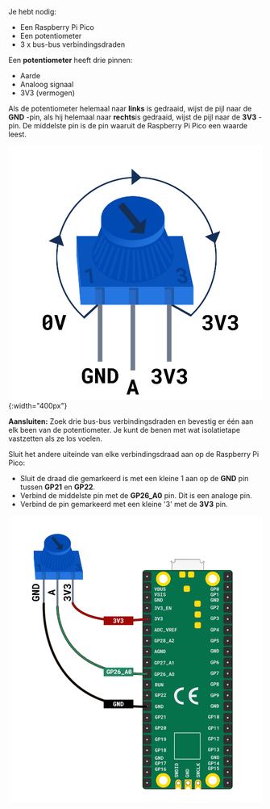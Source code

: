 Je hebt nodig:

+ Een Raspberry Pi Pico
+ Een potentiometer
+ 3 x bus-bus verbindingsdraden

Een **potentiometer** heeft drie pinnen:
- Aarde
- Analoog signaal
- 3V3 (vermogen)

Als de potentiometer helemaal naar **links** is gedraaid, wijst de pijl naar de **GND** -pin, als hij helemaal naar **rechts**is gedraaid, wijst de pijl naar de **3V3** -pin. De middelste pin is de pin waaruit de Raspberry Pi Pico een waarde leest.

![Een illustratie van een potentiometer.](images/potentiometer-illustration.png){:width="400px"}

**Aansluiten:** Zoek drie bus-bus verbindingsdraden en bevestig er één aan elk been van de potentiometer. Je kunt de benen met wat isolatietape vastzetten als ze los voelen.

Sluit het andere uiteinde van elke verbindingsdraad aan op de Raspberry Pi Pico:

+ Sluit de draad die gemarkeerd is met een kleine 1 aan op de **GND** pin tussen **GP21** en **GP22**.
+ Verbind de middelste pin met de **GP26_A0** pin. Dit is een analoge pin.
+ Verbind de pin gemarkeerd met een kleine '3' met de **3V3** pin.

![Een potentiometer aangesloten op een Raspberry Pi Pico.](images/pot-diagram.png)
